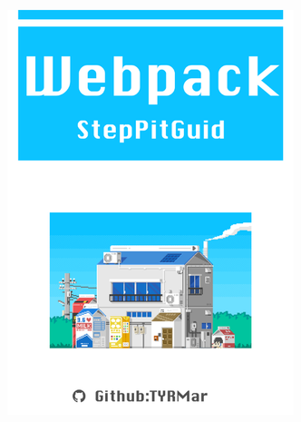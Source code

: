 [![](/assets/WebPack.png)](https://tyrmars.gitbooks.io/webpack-steppitguide/content/ "webpack-steppitguide")


